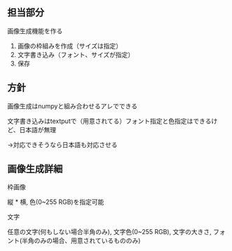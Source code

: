 ## 担当部分

画像生成機能を作る

1. 画像の枠組みを作成（サイズは指定）
2. 文字書き込み（フォント、サイズが指定）
3. 保存

## 方針

画像生成はnumpyと組み合わせるアレでできる

文字書き込みはtextputで（用意されてる）フォント指定と色指定はできるけど、日本語が無理

→対応できそうなら日本語も対応させる

## 画像生成詳細

枠画像

縦 * 横, 色(0~255 RGB)を指定可能

文字

任意の文字(何もしない場合半角のみ), 文字色(0~255 RGB), 文字の大きさ, フォント(半角のみの場合、用意されているもののみ)